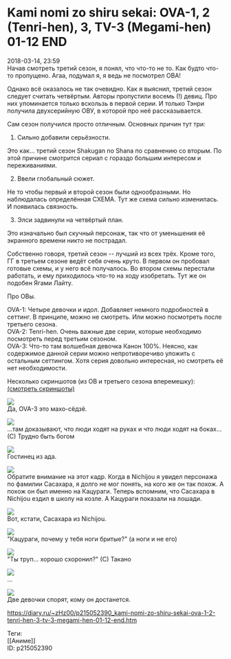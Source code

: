 Kami nomi zo shiru sekai: OVA-1, 2 (Tenri-hen), 3, TV-3 (Megami-hen) 01-12 END
===============================================================================

   
 2018-03-14, 23:59   
  Начав смотреть третий сезон, я понял, что что-то не то. Как будто что-то пропущено. Агаа, подумал я, я ведь не посмотрел ОВА!   
   
 Однако всё оказалось не так очевидно. Как я выяснил, третий сезон следует считать четвёртым. Авторы пропустили восемь (!) девиц. Про них упоминается только вскользь в первой серии. И только Тэнри получила двухсерийную ОВУ, в которой про неё рассказывается.   
   
 Сам сезон получился просто отличным. Основных причин тут три:   
 1. Сильно добавили серьёзности.   
   
 Это как... третий сезон Shakugan no Shana по сравнению со вторым. По этой причине смотрится сериал с гораздо большим интересом и переживаниями.   
   
 2. Ввели глобальный сюжет.   
   
 Не то чтобы первый и второй сезон были однообразными. Но наблюдалась определённая СХЕМА. Тут же схема сильно изменилась. И появилась связность.   
   
 3. Элси задвинули на четвёртый план.   
   
 Это изначально был скучный персонаж, так что от уменьшения её экранного времени никто не пострадал.   
   
 Собственно говоря, третий сезон -- лучший из всех трёх. Кроме того, ГГ в третьем сезоне ведёт себя очень круто. В первом он пробовал готовые схемы, и у него всё получалось. Во втором схемы перестали работать, и ему приходилось что-то на ходу изобретать. Тут же он подобен Ягами Лайту.   
   
 Про ОВы.   
   
 OVA-1: Четыре девочки и идол. Добавляет немного подробностей в сеттинг. В принципе, можно не смотреть. Или можно посмотреть после третьего сезона.   
 OVA-2: Tenri-hen. Очень важные две серии, которые необходимо посмотреть перед третьим сезоном.   
 OVA-3: Что-то там волшебная девочка Канон 100%. Неясно, как содержимое данной серии можно непротиворечиво уложить с остальным сеттингом. Хотя серия довольно интересная, но смотреть её нет необходимости.   
   
 Несколько скриншотов (из ОВ и третьего сезона вперемешку):   
  [(смотреть скриншоты)](https://zHz00.diary.ru/p215052390.htm?index=1#linkmore215052390m1)      
    
  [![](https://i.imgur.com/Xtex571l.jpg)](https://i.imgur.com/Xtex571.jpg)    
 Да, OVA-3 это махо-сёдзё.   
   
  [![](https://i.imgur.com/uhOtSu6l.jpg)](https://i.imgur.com/uhOtSu6.jpg)    
 ...там доказывают, что люди ходят на руках и что люди ходят на боках... (С) Трудно быть богом   
   
  [![](https://i.imgur.com/qOZKWRWl.jpg)](https://i.imgur.com/qOZKWRW.jpg)    
 Гостинец из ада.   
   
  [![](https://i.imgur.com/EkrInLJl.jpg)](https://i.imgur.com/EkrInLJ.jpg)    
 Обратите внимание на этот кадр. Когда в Nichijou я увидел персонажа по фамилии Сасахара, я долго не мог понять, на кого же он так похож. А похож он был именно на Кацураги. Теперь вспомним, что Сасахара в Nichijou ездил в школу на козле. А Кацураги показали на лошади.   
   
  [![](https://i.imgur.com/WoaAqMNl.jpg)](https://i.imgur.com/WoaAqMN.jpg)    
 Вот, кстати, Сасахара из Nichijou.   
   
  [![](https://i.imgur.com/3bIkgmtl.jpg)](https://i.imgur.com/3bIkgmt.jpg)    
 "Кацураги, почему у тебя ноги бритые?" (а ноги и не его)   
   
  [![](https://i.imgur.com/XsYTjoal.jpg)](https://i.imgur.com/XsYTjoa.jpg)    
 "Ты труп... хорошо схоронил?" (С) Такано   
   
  [![](https://i.imgur.com/SPE8tX9l.jpg)](https://i.imgur.com/SPE8tX9.jpg)    
 ...   
   
  [![](https://i.imgur.com/rCMzw8bl.png)](https://i.imgur.com/rCMzw8b.png)    
 Две девочки спорят, кому он достанется.   
      
    
 <https://diary.ru/~zHz00/p215052390_kami-nomi-zo-shiru-sekai-ova-1-2-tenri-hen-3-tv-3-megami-hen-01-12-end.htm>   
   
 Теги:   
 [[Аниме]]   
 ID: p215052390